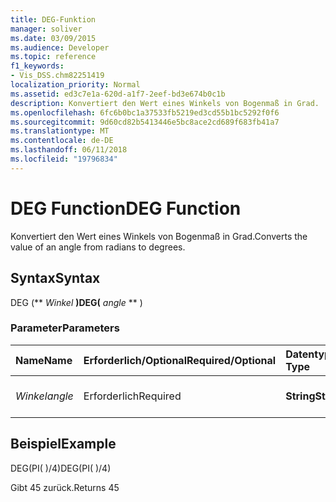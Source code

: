 ```yaml
---
title: DEG-Funktion
manager: soliver
ms.date: 03/09/2015
ms.audience: Developer
ms.topic: reference
f1_keywords:
- Vis_DSS.chm82251419
localization_priority: Normal
ms.assetid: ed3c7e1a-620d-a1f7-2eef-bd3e674b0c1b
description: Konvertiert den Wert eines Winkels von Bogenmaß in Grad.
ms.openlocfilehash: 6fc6b0bc1a37533fb5219ed3cd55b1bc5292f0f6
ms.sourcegitcommit: 9d60cd82b5413446e5bc8ace2cd689f683fb41a7
ms.translationtype: MT
ms.contentlocale: de-DE
ms.lasthandoff: 06/11/2018
ms.locfileid: "19796834"
---
```

# <a name="deg-function"></a><span data-ttu-id="20898-103">DEG Function</span><span class="sxs-lookup"><span data-stu-id="20898-103">DEG Function</span></span>

<span data-ttu-id="20898-104">Konvertiert den Wert eines Winkels von Bogenmaß in Grad.</span><span class="sxs-lookup"><span data-stu-id="20898-104">Converts the value of an angle from radians to degrees.</span></span>
  
## <a name="syntax"></a><span data-ttu-id="20898-105">Syntax</span><span class="sxs-lookup"><span data-stu-id="20898-105">Syntax</span></span>

<span data-ttu-id="20898-106">DEG (** *Winkel* **)</span><span class="sxs-lookup"><span data-stu-id="20898-106">DEG(** *angle* ** )</span></span> 
  
### <a name="parameters"></a><span data-ttu-id="20898-107">Parameter</span><span class="sxs-lookup"><span data-stu-id="20898-107">Parameters</span></span>

|<span data-ttu-id="20898-108">**Name**</span><span class="sxs-lookup"><span data-stu-id="20898-108">**Name**</span></span>|<span data-ttu-id="20898-109">**Erforderlich/Optional**</span><span class="sxs-lookup"><span data-stu-id="20898-109">**Required/Optional**</span></span>|<span data-ttu-id="20898-110">**Datentyp**</span><span class="sxs-lookup"><span data-stu-id="20898-110">**Data Type**</span></span>|<span data-ttu-id="20898-111">**Beschreibung**</span><span class="sxs-lookup"><span data-stu-id="20898-111">**Description**</span></span>|
|:-----|:-----|:-----|:-----|
| <span data-ttu-id="20898-112">_Winkel_</span><span class="sxs-lookup"><span data-stu-id="20898-112">_angle_</span></span> <br/> |<span data-ttu-id="20898-113">Erforderlich</span><span class="sxs-lookup"><span data-stu-id="20898-113">Required</span></span>  <br/> |<span data-ttu-id="20898-114">**String**</span><span class="sxs-lookup"><span data-stu-id="20898-114">**String**</span></span> <br/> |<span data-ttu-id="20898-115">Der Wert des Winkels im Bogenmaß.</span><span class="sxs-lookup"><span data-stu-id="20898-115">The value of the angle in radians.</span></span>  <br/> |
   
## <a name="example"></a><span data-ttu-id="20898-116">Beispiel</span><span class="sxs-lookup"><span data-stu-id="20898-116">Example</span></span>

<span data-ttu-id="20898-117">DEG(PI( )/4)</span><span class="sxs-lookup"><span data-stu-id="20898-117">DEG(PI( )/4)</span></span> 
  
<span data-ttu-id="20898-118">Gibt 45 zurück.</span><span class="sxs-lookup"><span data-stu-id="20898-118">Returns 45</span></span> 
  

